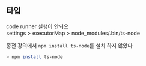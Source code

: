 ## 타입

code runner 실행이 안되요  
settings > executorMap > node_modules/.bin/ts-node

종전 강의에서
`npm install ts-node`를 설치 하지 않았다

```zsh
> npm install ts-node
```
